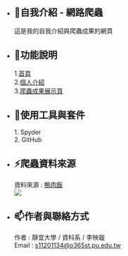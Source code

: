 - <h2>👋自我介紹 - 網路爬蟲</h2>這是我的自我介紹與爬蟲成果的網頁
- <h2>👀功能說明</h2>
  1.<a href="https://open0101.github.io/" rel="nofollow">首頁</a><br>
  2.<a href="https://open0101.github.io/" rel="nofollow">個人介紹</a><br>
  3.<a href="https://github.com/open0101/open0101/edit/main/README.md" rel="nofollow">爬蟲成果展示頁</a>
- <h2>🌱使用工具與套件</h2>
  1. Spyder<br>
  2. GitHub
- <h2>⚡爬蟲資料來源</h2>
  資料來源 : <a href="[https://rdger.kktix.cc/events/okdwer" rel="nofollow](https://www.gomaji.com/blog/%E9%B4%A8%E8%82%89%E9%A3%AF/)">鴨肉飯</a><br>
  <img src="https://www.gomaji.com/blog/wp-content/uploads/2021/02/133858574_208904770772999_2855415711633143925_n-e1612236380185.jpg"
- <h2>📫作者與聯絡方式</h2>
  作者 : 靜宜大學 / 資科系 / 李映璇<br>
  Email : <a href="mailto:s11201134@o365st.pu.edu.tw">s11201134@o365st.pu.edu.tw</a>

<!---
open0101/open0101 is a ✨ special ✨ repository because its `README.md` (this file) appears on your GitHub profile.
You can click the Preview link to take a look at your changes.
--->
